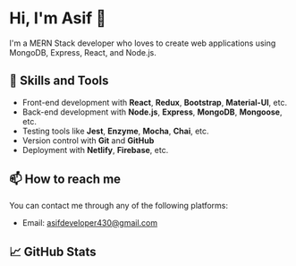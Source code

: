 # Hi, I'm Asif 👋

I'm a MERN Stack developer who loves to create web applications using MongoDB, Express, React, and Node.js.

## 🚀 Skills and Tools

- Front-end development with **React**, **Redux**, **Bootstrap**, **Material-UI**, etc.
- Back-end development with **Node.js**, **Express**, **MongoDB**, **Mongoose**, etc.
- Testing tools like **Jest**, **Enzyme**, **Mocha**, **Chai**, etc.
- Version control with **Git** and **GitHub**
- Deployment with  **Netlify**, **Firebase**, etc.



## 📫 How to reach me

You can contact me through any of the following platforms:

- Email: asifdeveloper430@gmail.com


## 📈 GitHub Stats



